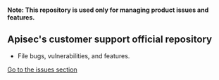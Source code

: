 #### Note: This repository is used only for managing product issues and features.

## Apisec's customer support official repository
 - File bugs, vulnerabilities, and features.
 
[Go to the issues section](https://github.com/apisec-inc/Support/issues)

